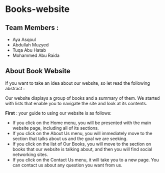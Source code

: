 # Books-website

## Team Members : 

* Aya Asqoul
* Abdullah Muzyed
* Tuqa Abu Hatab
* Mohammed Abu Raida


## About Book Website

If you want to take an idea about our website, so let read the following abstract :

Our website displays a group of books and a summary of them. 
We started with lists that enable you to navigate the site and look at its contents.

<b>First</b> : your guide to using our website is as follows:<br>
*  If you click on the Home menu, you will be presented with the main website page, including all of its sections.<br>
* If you click on the About Us menu, you will immediately move to the section that talks about us and the goal we are seeking.<br>
* If you click on the list of Our Books, you will move to the section on books that our website is talking about, and then you will find social networking sites.<br>
* If you click on the Contact Us menu, it will take you to a new page. You can contact us about any question you want from us.
